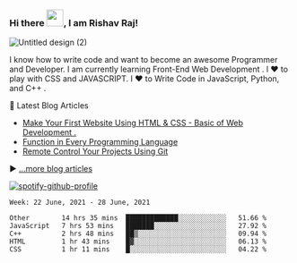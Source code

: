 ### Hi there <img src="https://raw.githubusercontent.com/MartinHeinz/MartinHeinz/master/wave.gif" width="30px">, I am Rishav Raj!

![Untitled design (2)](https://user-images.githubusercontent.com/62508858/114602766-9acb6780-9cb4-11eb-9a07-21ee43c56209.gif)

I know how to write code and want to become an awesome Programmer and Developer. I am currently learning Front-End Web Development . l ❤ to play with CSS and JAVASCRIPT. I ❤ to Write Code in JavaScript, Python, and C++ . 

📘 Latest Blog Articles

<!-- BLOG-POST-LIST:START -->
- [Make Your First Website Using HTML & CSS - Basic of Web Development .](https://dev.to/iamrishavraj1/make-your-first-website-using-html-css-basic-of-web-development-2inm)
- [Function in Every Programming Language](https://dev.to/iamrishavraj1/function-in-every-programming-language-2fja)
- [Remote Control Your Projects Using Git](https://dev.to/iamrishavraj1/remote-control-your-projects-using-git-4igb)
<!-- BLOG-POST-LIST:END -->

▶ [...more blog articles](https://dev.to/iamrishavraj1)

[![spotify-github-profile](https://spotify-github-profile.vercel.app/api/view?uid=31g5zudo4iztrs6sawfvqgkuzrv4&cover_image=false&theme=default)](https://spotify-github-profile.vercel.app/api/view?uid=31g5zudo4iztrs6sawfvqgkuzrv4&redirect=true)

<!--START_SECTION:waka-->
```text
Week: 22 June, 2021 - 28 June, 2021

Other        14 hrs 35 mins  █████████████░░░░░░░░░░░░   51.66 % 
JavaScript   7 hrs 53 mins   ███████░░░░░░░░░░░░░░░░░░   27.92 % 
C++          2 hrs 48 mins   ██▒░░░░░░░░░░░░░░░░░░░░░░   09.94 % 
HTML         1 hr 43 mins    █▓░░░░░░░░░░░░░░░░░░░░░░░   06.13 % 
CSS          1 hr 11 mins    █░░░░░░░░░░░░░░░░░░░░░░░░   04.22 % 
```
<!--END_SECTION:waka-->

